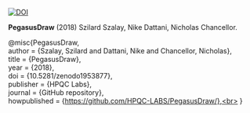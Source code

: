 [![DOI](https://zenodo.org/badge/160449657.svg)](https://zenodo.org/badge/latestdoi/160449657)

**PegasusDraw** (2018) Szilard Szalay, Nike Dattani, Nicholas Chancellor.

@misc{PegasusDraw,<br>
author = {Szalay, Szilard and Dattani, Nike and Chancellor, Nicholas},<br>
title = {PegasusDraw},<br>
year = {2018},<br>
doi = {10.5281/zenodo1953877},<br>
publisher = {HPQC Labs},<br>
journal = {GitHub repository},<br>
howpublished = {https://github.com/HPQC-LABS/PegasusDraw/},<br>
}
